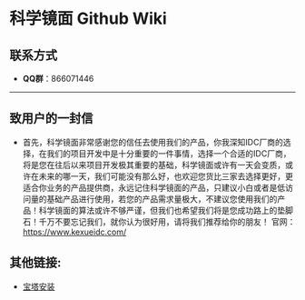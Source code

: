 # 科学镜面 Github Wiki

## 联系方式
- **QQ群**：866071446
---
## 致用户的一封信
- 首先，科学镜面非常感谢您的信任去使用我们的产品，你我深知IDC厂商的选择，在我们的项目开发中是十分重要的一件事情，选择一个合适的IDC厂商，将是您在往后以来项目开发极其重要的基础，科学镜面或许有一天会变质，或许在未来的哪一天，我们可能没有那么好，也欢迎您货比三家去选择更好，更适合你业务的产品提供商，永远记住科学镜面的产品，只建议小白或者是低访问量的基础产品进行使用，若您的产品需求量极大，不建议您使用我们的产品！科学镜面的算法或许不够严谨，但我们也希望我们将是您成功路上的垫脚石！千万不要忘记我们，就你认为很好用，请将我们推荐给你的朋友！
官网：https://www.kexueidc.com/

## 其他链接: 
- [宝塔安装](https://kexueidc.github.io/%E5%AE%9D%E5%A1%94%E5%AE%89%E8%A3%85)
